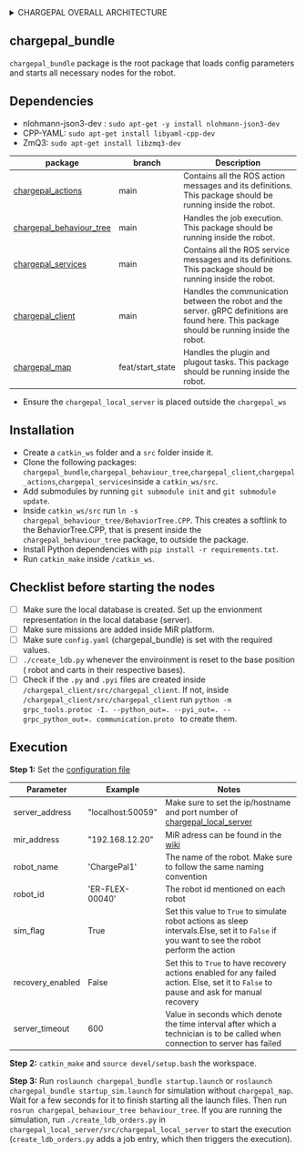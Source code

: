<details><summary>CHARGEPAL OVERALL ARCHITECTURE</summary>

Imagine a parking lot where we have a ChargePal server (server /local server), that manages a set of robots and battery carts. The system allows multiple robots and battery carts to communicate with the server, making them act as separate clients. 

First, we create a map of the ChargePal operational space. To avoid directly interacting with the cars, we use Adapter Stations (ADS) and mark their positions. After determining the number of robots and battery carts to be used, we mark the positions of the Robot Base Stations (RBS), Battery Waiting Stations (BWS), and Battery Charging Stations (BCS). Each robot and battery cart is assigned to their respective stations (RBS and BWS). The number of robots, battery carts, RBS, BWS, BCS, and ADS is manually set on the server as environment information. The map with all station positions is then provided to all the robots. 

As a summary the environment contains the following positions marked on the map.
| Station  | Description  |Naming Format|
| ------ | ------ |------ |
|    ADS : Adapter Station     | The station where the driver connects their car to and leaves. The robot interacts with the adapter station to charge the vehicle.|`ADS_"stationNumber"` and `ADS_ "stationNumber"_pick` (pickup position when cart is placed in the `ADS_"stationNumber"` position) |
|    BCS: Battery Charging Station     |    Station where the battery cart gets recharged.     |`BCS_"stationNumber"` and `BCS_"stationNumber"_pick`(pickup position when cart is placed in the `BCS_"stationNumber"` position) |
|BWS: Battery Waiting Station |Station where battery carts are placed if all BCSs are occupied.|`BWS_"stationNumber"` and `BWS _"stationNumber"_pick` (pickup position when cart is placed in the `BWS_"stationNumber"`position) |
|RBS: Robot Base Station |Station where robot gets recharged |`RBS_"stationNumber"` |

ChargePal system includes the following components: 

- Robot 
- Battery/Cart 
- Local Server 
- Android/iOS App

The image below shows a high-level architecture of the various ChargePal components

![Dependencies](images/system_architecture.png)
 
The internal components inside the robot and battery are described below. 

- **Chargepal Actions**  

This module defines the ROS actions that can be performed by the robot and encapsulates its server. These actions involve interactions with other components or executing specific robot related tasks.  

 

- **Chargepal Services**  

This module defines the ROS services that can be performed by the robot and encapsulates its server. These services could include API endpoints or utilities that support the core functionalities of the robot.  

 

- **Chargepal Client**  

This represents the gRPC client-side interface present in the robot that interacts with the server.  

 

- **Chargepal Behaviour Tree**  

This component implements a behavior tree, which is a model used to control the decision-making process within the robot. It helps in managing complex behaviors by breaking them down into simpler, reusable components.  

 

- **Chargepal Manipulation**  

This module handles the manipulation tasks within the robot. 

 

- **RDB (Robot Database)** 

This represents a sqlite3 database present inside the robot. It is a replica of the LDB (Local Database) on the server. The RDB is updated at 1Hz with the values from LDB. 

 

- **RDBC (Robot Database Copy)**  

This is another sqlite3 database present inside the robot, specifically tailored and dedicated to storing data relevant to the robot and its ongoing operations. 

 

- **Planner**  

The planner module is responsible for planning jobs for the robots. The planner is present inside the server. It interacts with the databases present inside the server to know the latest state of the environment. 

 

- **PDB (Planning Database)**  

This sqlite3 database supports the planner module by storing data related to planning tasks. It includes tables for schedules, resources, constraints, and other planning-related information.  

- **LDB (Local Database)**  
This sqlite3 database is present inside the server and holds information on the current state of all the robots and carts, the environment representation and orders. Information from every RDBC from a robot is pushed to LDB when robot performs an action. 


- **CDB (Chargepal Database)**  
This mysql database is present inside the server. This acts as the main database to which the battery and user app communicates to.
</details>

## chargepal_bundle
`chargepal_bundle` package is the root package that loads config parameters and starts all necessary nodes for the robot.  

## Dependencies
- nlohmann-json3-dev : `sudo apt-get -y install nlohmann-json3-dev`
- CPP-YAML: `sudo apt-get install libyaml-cpp-dev`
- ZmQ3: `sudo apt-get install libzmq3-dev`

| package | branch |Description|
| ------ | ------ |------ |
|[chargepal_actions](https://git.ni.dfki.de/chargepal/system-integration/robot-packages/chargepal_actions)    |   main     | Contains all the ROS action messages and its definitions. This package should be running inside the robot.|
|    [chargepal_behaviour_tree](https://git.ni.dfki.de/chargepal/system-integration/robot-packages/chargepal_behaviour_tree)    |    main    | Handles the job execution. This package should be running inside the robot.|
|    [chargepal_services](https://git.ni.dfki.de/chargepal/system-integration/robot-packages/chargepal_services)    |    main    |Contains all the ROS service messages and its definitions. This package should be running inside the robot.|
| [chargepal_client](https://git.ni.dfki.de/chargepal/system-integration/robot-packages/chargepal_client) | main| Handles the communication between the robot and the server. gRPC definitions are found here. This package should be running inside the robot.|
| [chargepal_map](https://git.ni.dfki.de/chargepal/manipulation/chargepal_map/-/tree/feat/start_state?ref_type=heads) | feat/start_state| Handles the plugin and plugout tasks. This package should be running inside the robot.|

- Ensure the `chargepal_local_server` is placed outside the `chargepal_ws`

## Installation
- Create a `catkin_ws` folder and a `src` folder inside it.
- Clone the following packages: `chargepal_bundle`,`chargepal_behaviour_tree`,`chargepal_client`,`chargepal_actions`,`chargepal_services`inside a `catkin_ws/src`.
- Add submodules by running `git submodule init` and `git submodule update`. 
- Inside `catkin_ws/src` run `ln -s chargepal_behaviour_tree/BehaviorTree.CPP`. This creates a softlink to the BehaviorTree.CPP, that is present inside the `chargepal_behaviour_tree` package, to outside the package.
- Install Python dependencies with `pip install -r requirements.txt`.
- Run `catkin_make` inside `/catkin_ws`.
 
## Checklist before starting the nodes
- [ ] Make sure the local database is created. Set up the envionment representation in the local database (server). 
- [ ] Make sure missions are added inside MiR platform.
- [ ] Make sure `config.yaml` (chargepal_bundle) is set with the required values. 
- [ ] `./create_ldb.py` whenever the enviroinment is reset to the base position ( robot and carts in their respective bases).
- [ ] Check if the `.py` and `.pyi` files are created inside `/chargepal_client/src/chargepal_client`. If not, inside `/chargepal_client/src/chargepal_client` run `python -m grpc_tools.protoc -I. --python_out=. --pyi_out=. --grpc_python_out=. communication.proto ` to create them.

## Execution

**Step 1:** Set the [configuration file](./cfg/config.yaml)

| Parameter | Example |Notes |
| ------ | ------ |------ |
|  server_address      |   "localhost:50059"     |Make sure to set the ip/hostname and port number of [chargepal_local_server](https://git.ni.dfki.de/chargepal/system-integration/server-packages/chargepal_local_server)|
|     mir_address   | "192.168.12.20"       | MiR adress can be found in the [wiki](https://git.ni.dfki.de/chargepal/chargepal_wiki/-/wikis/Documentation/onboard-devices-and-network)|
|     robot_name   | 'ChargePal1'       |The name of the robot. Make sure to follow the same naming convention|
|     robot_id   | 'ER-FLEX-00040'     |The robot id mentioned on each robot|
|     sim_flag   | True      |Set this value to `True` to simulate robot actions as sleep intervals.Else, set it to `False` if you want to see the robot perform the action|
|     recovery_enabled   | False       |Set this to `True` to have recovery actions enabled for any failed action. Else, set it to `False` to pause and ask for manual recovery|
|     server_timeout   | 600       | Value in seconds which denote the time interval after which a technician is to be called when connection to server has failed|


**Step 2:** `catkin_make` and `source devel/setup.bash` the workspace.

**Step 3:** Run `roslaunch chargepal_bundle startup.launch` or `roslaunch chargepal_bundle startup_sim.launch` for simulation without `chargepal_map`. Wait for a few seconds for it to finish starting all the launch files. Then run `rosrun chargepal_behaviour_tree behaviour_tree`. If you are running the simulation, run `./create_ldb_orders.py` in `chargepal_local_server/src/chargepal_local_server` to start the execution (`create_ldb_orders.py` adds a job entry, which then triggers the execution).
